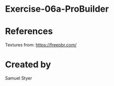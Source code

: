 # Exercise-06a-ProBuilder

# References

Textures from: https://freepbr.com/

# Created by
Samuel Styer
